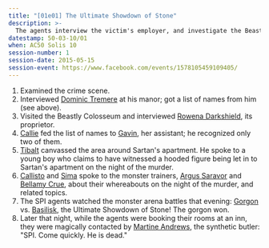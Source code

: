 ```yaml
---
title: "[01e01] The Ultimate Showdown of Stone"
description: >-
  The agents interview the victim's employer, and investigate the Beastly Colosseum.
datestamp: 50-03-10/01
when: AC50 Solis 10
session-number: 1
session-date: 2015-05-15
session-event: https://www.facebook.com/events/1578105459109405/
---
```


1. Examined the crime scene.
2. Interviewed [Dominic Tremere](../dossiers/dominic-tremere) at his manor; got a list of names from him (see above).
3. Visited the Beastly Colosseum and interviewed [Rowena Darkshield](../dossiers/rowena-darkshield), its proprietor.
4. [Callie](../dossiers/callie) fed the list of names to [Gavin](../dossiers/gavin-pepperpotts), her assistant; he recognized only two of them.
5. [Tibalt](../dossiers/tybalt) canvassed the area around Sartan's apartment. He spoke to a young boy who claims to have witnessed a hooded figure being let in to Sartan's apartment on the night of the murder.
6. [Callisto](../dossiers/cal) and [Sima](../dossiers/sima) spoke to the monster trainers, [Argus Saravor](../dossiers/argus-saravor) and [Bellamy Crue](../dossiers/bellamy-crue), about their whereabouts on the night of the murder, and related topics.
7. The SPI agents watched the monster arena battles that evening: [Gorgon](../creatures/beasts#gorgons) vs. [Basilisk](../creatures/beasts#basilisks), the Ultimate Showdown of Stone! The gorgon won.
8. Later that night, while the agents were booking their rooms at an inn, they were magically contacted by [Martine Andrews](../relics/warforged), the synthetic butler: "SPI. Come quickly. He is dead."
